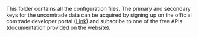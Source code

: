 This folder contains all the configuration files. The primary and secondary keys for the uncomtrade data can be acquired by signing up on the official comtrade developer portal ([Link](https://comtradedeveloper.un.org/signin?returnUrl=%2F)) and subscribe to one of the free APIs (documentation provided on the website).
